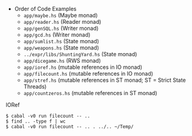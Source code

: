 - Order of Code Examples
  - `app/maybe.hs` (Maybe monad)
  - `app/reader.hs` (Reader monad)
  - `app/genSQL.hs` (Writer monad)
  - `app/gcd.hs` (Writer monad)
  - `app/sumlist.hs` (State monad)
  - `app/weapons.hs` (State monad)
  - `../expr/libs/ShuntingYard.hs` (State monad)
  - `app/dicegame.hs` (RWS monad)
  - `app/ioref.hs` (mutable references in IO monad)
  - `app/filecount.hs` (mutable references in IO monad)
  - `app/stref.hs` (mutable references in ST monad; ST = Strict State Threads)
  - `app/countzeros.hs` (mutable references in ST monad)

IORef
```
$ cabal -v0 run filecount -- ..
$ find .. -type f | wc
$ cabal -v0 run filecount -- .. . ../.. ~/Temp/
```
